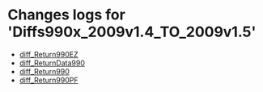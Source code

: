 # Changes logs for 'Diffs990x_2009v1.4_TO_2009v1.5'

* [diff_Return990EZ](diff_Return990EZ.xsd.html)
* [diff_ReturnData990](diff_ReturnData990.xsd.html)
* [diff_Return990](diff_Return990.xsd.html)
* [diff_Return990PF](diff_Return990PF.xsd.html)
